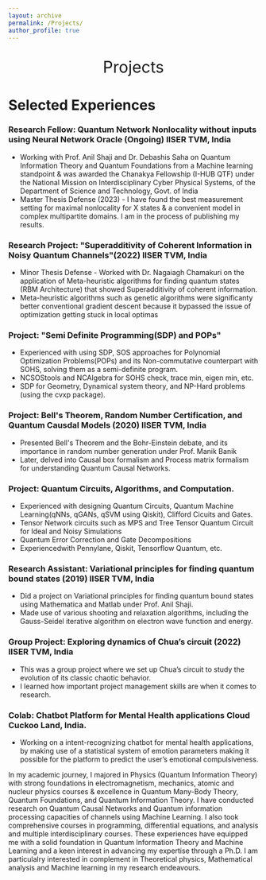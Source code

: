 ```yaml
---
layout: archive
permalink: /Projects/
author_profile: true
---
```


<p style="text-align:center;font-size: 32px;">Projects</p>

Selected Experiences
======

### Research Fellow: Quantum Network Nonlocality without inputs using Neural Network Oracle (Ongoing) IISER TVM, India 
- Working with Prof. Anil Shaji and Dr. Debashis Saha on Quantum Information Theory and Quantum Foundations from a Machine learning standpoint & was awarded the Chanakya Fellowship (I-HUB QTF) under the National Mission on Interdisciplinary Cyber Physical Systems, of the Department of Science and Technology, Govt. of India 
- Master Thesis Defense (2023) - I have found the best measurement setting for maximal nonlocality for X states & a convenient model in complex multipartite domains. I am in the process of publishing my results. 

### Research Project: "Superadditivity of Coherent Information in Noisy Quantum Channels"(2022) IISER TVM, India 
- Minor Thesis Defense - Worked with Dr. Nagaiagh Chamakuri on the application of Meta-heuristic algorithms for finding quantum states (RBM Architecture) that showed Superadditivity of coherent information. 
- Meta-heuristic algorithms such as genetic algorithms were significanty better conventional gradient descent because it bypassed the issue of optimization getting stuck in local optimas 

### Project: "Semi Definite Programming(SDP) and POPs"
- Experienced with using SDP, SOS approaches for Polynomial Optimization Problems(POPs) and its Non-commutative counterpart with SOHS, solving them as a semi-definite program. 
- NCSOStools and NCAlgebra for SOHS check, trace min, eigen min, etc.
- SDP for Geometry, Dynamical system theory, and NP-Hard problems (using the cvxp package).

### Project: Bell's Theorem, Random Number Certification, and Quantum Causdal Models (2020) IISER TVM, India
- Presented Bell's Theorem and the Bohr-Einstein debate, and its importance in random number generation under Prof. Manik Banik
- Later, delved into Causal box formalism and Process matrix formalism for understanding Quantum Causal Networks.

### Project: Quantum Circuits, Algorithms, and Computation.
- Experienced with designing Quantum Circuits, Quantum Machine Learning(qNNs, qGANs, qSVM using Qiskit), Clifford Cicuits and Gates.
- Tensor Network circuits such as MPS and Tree Tensor Quantum Circuit for Ideal and Noisy Simulations
- Quantum Error Correction and Gate Decompositions
- Experiencedwith Pennylane, Qiskit, Tensorflow Quantum, etc.

### Research Assistant: Variational principles for finding quantum bound states (2019) IISER TVM, India 
- Did a project on Variational principles for finding quantum bound states using Mathematica and Matlab under Prof. Anil Shaji. 
- Made use of various shooting and relaxation algorithms, including the Gauss-Seidel iterative algorithm on electron wave function and energy.

### Group Project: Exploring dynamics of Chua’s circuit (2022) IISER TVM, India 
- This was a group project where we set up Chua’s circuit to study the evolution of its classic chaotic behavior. 
- I learned how important project management skills are when it comes to research.

### Colab: Chatbot Platform for Mental Health applications Cloud Cuckoo Land, India. 
- Working on a intent-recognizing chatbot for mental health applications, by making use of a statistical system of emotion parameters making it possible for the platform to predict the user’s emotional compulsiveness.

In my academic journey, I majored in Physics (Quantum Information Theory) with strong foundations in electromagnetism, mechanics, atomic and nucleur physics courses \& excellence in Quantum Many-Body Theory, Quantum Foundations, and Quantum Information Theory. I have conducted research on Quantum Causal Networks and Quantum information processing capacities of channels using Machine Learning. I also took comprehensive courses in programming, differential equations, and analysis and multiple interdisciplinary courses.  These experiences have equipped me with a solid foundation in Quantum Information Theory and Machine Learning and a keen interest in advancing my expertise through a Ph.D. I am particulalry interested in complement in Theoretical physics, Mathematical analysis and Machine learning in my research endeavours.
